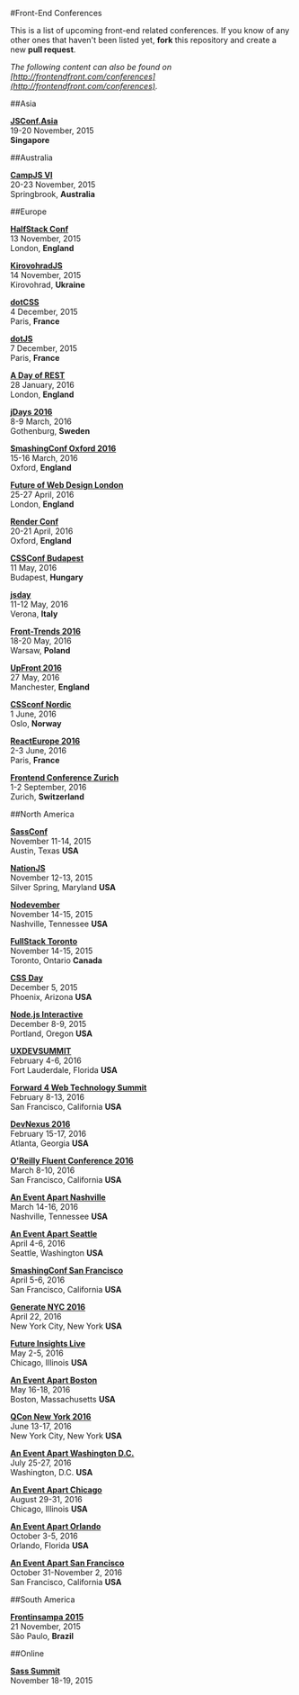 #Front-End Conferences

This is a list of upcoming front-end related conferences. If you know of any other ones that haven't been listed yet, **fork** this repository and create a new **pull request**.

*The following content can also be found on [http://frontendfront.com/conferences](http://frontendfront.com/conferences).*

##Asia

[**JSConf.Asia**](http://2015.jsconf.asia/)  
19-20 November, 2015  
**Singapore**


##Australia

[**CampJS VI**](http://vi.campjs.com/)  
20-23 November, 2015  
Springbrook, **Australia**


##Europe

[**HalfStack Conf**](http://halfstackconf.com/)  
13 November, 2015  
London, **England**

[**KirovohradJS**](http://kirovohradjs.com/)  
14 November, 2015  
Kirovohrad, **Ukraine**

[**dotCSS**](http://www.dotcss.io/)  
4 December, 2015  
Paris, **France**

[**dotJS**](http://www.dotjs.io/)  
7 December, 2015  
Paris, **France**

[**A Day of REST**](https://feelingrestful.com/)  
28 January, 2016  
London, **England**

[**jDays 2016**](http://www.jdays.se/)  
8-9 March, 2016  
Gothenburg, **Sweden**

[**SmashingConf Oxford 2016**](http://www.smashingconf.com/)  
15-16 March, 2016  
Oxford, **England**

[**Future of Web Design London**](https://futureofwebdesign.com/london-2016/)  
25-27 April, 2016  
London, **England**

[**Render Conf**](http://www.render-conf.com/)  
20-21 April, 2016  
Oxford, **England**

[**CSSConf Budapest**](http://cssconfbp.rocks/)  
11 May, 2016  
Budapest, **Hungary**  

[**jsday**](http://2016.jsday.it/)  
11-12 May, 2016  
Verona, **Italy**  

[**Front-Trends 2016**](http://www.front-trends.com/)  
18-20 May, 2016  
Warsaw, **Poland**

[**UpFront 2016**](http://upfrontconf.com/)  
27 May, 2016  
Manchester, **England**

[**CSSconf Nordic**](http://cssconf.no/)  
1 June, 2016  
Oslo, **Norway**  

[**ReactEurope 2016**](https://www.react-europe.org/)  
2-3 June, 2016  
Paris, **France**

[**Frontend Conference Zurich**](https://frontendconf.ch/)  
1-2 September, 2016  
Zurich, **Switzerland**


##North America

[**SassConf**](http://sassconf.com/)  
November 11-14, 2015  
Austin, Texas **USA**

[**NationJS**](http://nationjs.com/)  
November 12-13, 2015  
Silver Spring, Maryland **USA**

[**Nodevember**](http://nodevember.org/)  
November 14-15, 2015  
Nashville, Tennessee **USA**

[**FullStack Toronto**](http://fsto.co/)  
November 14-15, 2015  
Toronto, Ontario **Canada**

[**CSS Day**](http://cssday.io/)  
December 5, 2015  
Phoenix, Arizona **USA**

[**Node.js Interactive**](http://events.linuxfoundation.org/events/node-interactive)  
December 8-9, 2015  
Portland, Oregon **USA**

[**UXDEVSUMMIT**](http://uxdsummit.com/)  
February 4-6, 2016  
Fort Lauderdale, Florida **USA**

[**Forward 4 Web Technology Summit**](http://forwardjs.com/summit)  
February 8-13, 2016  
San Francisco, California **USA**

[**DevNexus 2016**](http://devnexus.com)  
February 15-17, 2016  
Atlanta, Georgia **USA**

[**O'Reilly Fluent Conference 2016**](http://fluentconf.com)  
March 8-10, 2016  
San Francisco, California **USA**

[**An Event Apart Nashville**](http://aneventapart.com/event/nashville-2016)  
March 14-16, 2016  
Nashville, Tennessee **USA**

[**An Event Apart Seattle**](http://aneventapart.com/event/sseattle-2016)  
April 4-6, 2016  
Seattle, Washington **USA**

[**SmashingConf San Francisco**](http://smashingconf.com)  
April 5-6, 2016  
San Francisco, California **USA**

[**Generate NYC 2016**](http://generateconf.com/new-york-2016)  
April 22, 2016  
New York City, New York **USA**

[**Future Insights Live**](https://futureinsightslive.com/)  
May 2-5, 2016  
Chicago, Illinois **USA**

[**An Event Apart Boston**](http://aneventapart.com/event/boston-2016)  
May 16-18, 2016  
Boston, Massachusetts **USA**

[**QCon New York 2016**](https://qconnewyork.com/)  
June 13-17, 2016  
New York City, New York **USA**

[**An Event Apart Washington D.C.**](http://aneventapart.com/event/washington-dc-2016)  
July 25-27, 2016  
Washington, D.C. **USA**

[**An Event Apart Chicago**](http://aneventapart.com/event/chicago-2016)  
August 29-31, 2016  
Chicago, Illinois **USA**

[**An Event Apart Orlando**](http://aneventapart.com/event/orlando-2016)  
October 3-5, 2016  
Orlando, Florida **USA**

[**An Event Apart San Francisco**](http://aneventapart.com/event/san-francisco-2016)  
October 31-November 2, 2016  
San Francisco, California **USA**


##South America

[**Frontinsampa 2015**](http://www.frontinsampa.com.br/)  
21 November, 2015  
São Paulo, **Brazil**


##Online

[**Sass Summit**](https://sasssummit.com/)  
November 18-19, 2015  

